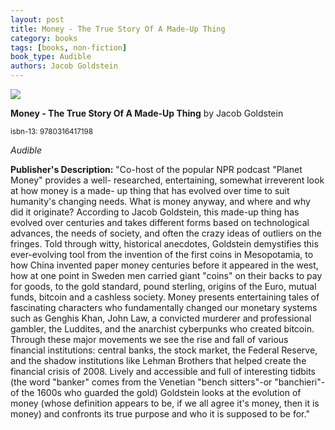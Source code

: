 ```yaml
---
layout: post
title: Money - The True Story Of A Made-Up Thing
category: books
tags: [books, non-fiction]
book_type: Audible
authors: Jacob Goldstein
---
```


<img src="http://books.google.com/books/content?id=pTAtzQEACAAJ&printsec=frontcover&img=1&zoom=1&source=gbs_api"/>

**Money - The True Story Of A Made-Up Thing** by Jacob Goldstein

<sup>isbn-13: 9780316417198</sup>

*Audible*

**Publisher's Description:**
"Co-host of the popular NPR podcast "Planet Money" provides a well-
researched, entertaining, somewhat irreverent look at how money is a made-
up thing that has evolved over time to suit humanity's changing needs. What
is money anyway, and where and why did it originate? According to Jacob
Goldstein, this made-up thing has evolved over centuries and takes
different forms based on technological advances, the needs of society, and
often the crazy ideas of outliers on the fringes. Told through witty,
historical anecdotes, Goldstein demystifies this ever-evolving tool from
the invention of the first coins in Mesopotamia, to how China invented
paper money centuries before it appeared in the west, how at one point in
Sweden men carried giant "coins" on their backs to pay for goods, to the
gold standard, pound sterling, origins of the Euro, mutual funds, bitcoin
and a cashless society. Money presents entertaining tales of fascinating
characters who fundamentally changed our monetary systems such as Genghis
Khan, John Law, a convicted murderer and professional gambler, the
Luddites, and the anarchist cyberpunks who created bitcoin. Through these
major movements we see the rise and fall of various financial institutions:
central banks, the stock market, the Federal Reserve, and the shadow
institutions like Lehman Brothers that helped create the financial crisis
of 2008. Lively and accessible and full of interesting tidbits (the word
"banker" comes from the Venetian "bench sitters"-or "banchieri"-of the
1600s who guarded the gold) Goldstein looks at the evolution of money
(whose definition appears to be, if we all agree it's money, then it is
money) and confronts its true purpose and who it is supposed to be for."